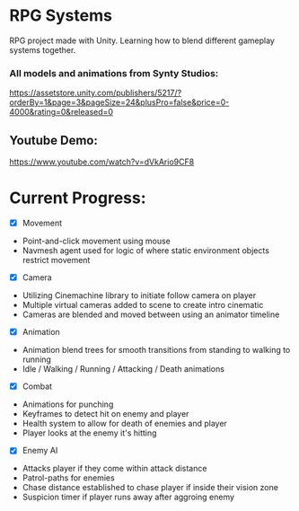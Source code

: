 # RPG Systems
 RPG project made with Unity. Learning how to blend different gameplay systems together.
 
### All models and animations from Synty Studios: 

https://assetstore.unity.com/publishers/5217/?orderBy=1&page=3&pageSize=24&plusPro=false&price=0-4000&rating=0&released=0
 
## Youtube Demo:

https://www.youtube.com/watch?v=dVkArio9CF8



# Current Progress:

- [x] Movement
- Point-and-click movement using mouse
- Navmesh agent used for logic of where static environment objects restrict movement

- [x] Camera
- Utilizing Cinemachine library to initiate follow camera on player
- Multiple virtual cameras added to scene to create intro cinematic
- Cameras are blended and moved between using an animator timeline

- [x] Animation
- Animation blend trees for smooth transitions from standing to walking to running
- Idle / Walking / Running / Attacking / Death animations

- [x] Combat
- Animations for punching
- Keyframes to detect hit on enemy and player
- Health system to allow for death of enemies and player
- Player looks at the enemy it's hitting

- [x] Enemy AI
- Attacks player if they come within attack distance
- Patrol-paths for enemies
- Chase distance established to chase player if inside their vision zone
- Suspicion timer if player runs away after aggroing enemy
